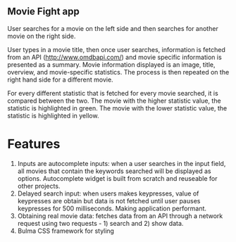 ## Movie Fight app

User searches for a movie on the left side and then searches for another movie on the right side.

User types in a movie title, then once user searches, information is fetched from an API (http://www.omdbapi.com/) and movie specific information is presented as a summary. Movie information displayed is an image, title, overview, and movie-specific statistics. The process is then repeated on the right hand side for a different movie.

For every different statistic that is fetched for every movie searched, it is compared between the two. The movie with the higher statistic value, the statistic is highlighted in green. The movie with the lower statistic value, the statistic is highlighted in yellow.

# Features
1. Inputs are autocomplete inputs: when a user searches in the input field, all movies that contain the keywords searched will be displayed as options. Autocomplete widget is built from scratch and reuseable for other projects.
2. Delayed search input: when users makes keypresses, value of keypresses are obtain but data is not fetched until user pauses keypresses for 500 milliseconds. Making application performant.
3. Obtaining real movie data: fetches data from an API through a network request using two requests - 1) search and 2) show data.
4. Bulma CSS framework for styling


